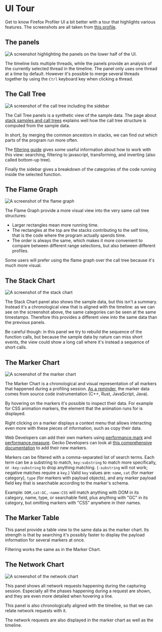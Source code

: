 # UI Tour

Get to know Firefox Profiler UI a bit better with a tour that highlights various features. The screenshots are all taken from [this profile](https://share.firefox.dev/3rRG46l).

## The panels

![A screenshot highlighting the panels on the lower half of the UI.](images/ui-tour-panels.png)

The timeline lists multiple threads, while the panels provide an analysis of the currently selected thread in the timeline. The panel only uses one thread at a time by default. However it's possible to merge several threads together by using the `Ctrl` keyboard key when clicking a thread.

## The Call Tree

![A screenshot of the call tree including the sidebar](images/ui-tour-panels-call-tree.png)

The Call Tree panels is a synthetic view of the sample data. The page about
[stack samples and call trees](guide-stack-samples-and-call-trees) explains well
how the call tree structure is computed from the sample data.

In short, by merging the common ancestors in stacks, we can find out
which parts of the program run more often.

The [filtering guide](guide-filtering-call-trees) gives some useful information
about how to work with this view: searching, filtering to javascript,
transforming, and inverting (also called bottom-up tree).

Finally the sidebar gives a breakdown of the categories of the code running
inside the selected function.

## The Flame Graph

![A screenshot of the flame graph](images/ui-tour-panels-flame-graph.png)

The Flame Graph provide a more visual view into the very same call tree
structures:

- Larger rectangles mean more running time.
- The rectangles at the top are the stacks contributing to the self time, that
  is the code where the program actually spends time.
- The order is always the same, which makes it more convenient to compare
  between different range selections, but also between different profiles.

Some users will prefer using the flame graph over the call tree because it's
much more visual.

## The Stack Chart

![A screenshot of the stack chart](images/ui-tour-panels-stack-chart.png)

The Stack Chart panel also shows the sample data, but this isn't a summary.
Instead it's a chronological view that is aligned with the timeline: as we can
see on the screenshot above, the same categories can be seen at the same
timestamps. Therefore this provides a different view into the same data than the
previous panels.

Be careful though: in this panel we try to rebuild the sequence of the function calls,
but because the sample data by nature can miss short events, the view could show
a long call where it's instead a sequence of short calls.

## The Marker Chart

![A screenshot of the marker chart](images/ui-tour-panels-marker-chart.png)

The Marker Chart is a chronological and visual representation of all markers
that happened during a profiling session. [As a reminder](./guide-profiler-fundamentals),
the marker data comes from source code instrumentation (C++, Rust, JavaScript,
Java).

By hovering on the markers it's possible to inspect their data. For example for
CSS animation markers, the element that the animation runs for is displayed.

Right clicking on a marker displays a context menu that allows interacting even
more with these pieces of information, such as copy their data.

Web Developers can add their own markers using [performance.mark](https://developer.mozilla.org/en-US/docs/Web/API/Performance/mark) and
[performance.measure](https://developer.mozilla.org/en-US/docs/Web/API/Performance/measure). Gecko Developers can look at [this comprehensive
documentation](https://firefox-source-docs.mozilla.org/tools/profiler/markers-guide.html) to add their new markers.

Markers can be filtered with a comma-separated list of search terms. Each term
can be a substring to match, `key:substring` to match more specifically,
or `-key:substring` to drop anything matching. (`-substring` will not work;
negative matches require a `key`.) Valid `key` values are: `name`, `cat` (for
marker category), `type` (for markers with payload objects), and any marker
payload field key that is searchable according to the marker's schema.

Example: `DOM,cat:GC,-name:CSS` will match anything with DOM in its category,
name, type, or searchable field, plus anything with "GC" in its category,
but omitting markers with "CSS" anywhere in their names.

## The Marker Table

This panel provide a table view to the same data as the marker chart. Its
strength is that by searching it's possibly faster to display the payload
information for several markers at once.

Filtering works the same as in the Marker Chart.

## The Network Chart

![A screenshot of the network chart](images/ui-tour-panels-network-chart.png)

This panel shows all network requests happening during the capturing session.
Especially all the phases happening during a request are shown, and they are
even more detailed when hovering a line.

This panel is also chronologically aligned with the timeline, so that we can
relate network requests with it.

The network requests are also displayed in the marker chart as well as the
timeline.
